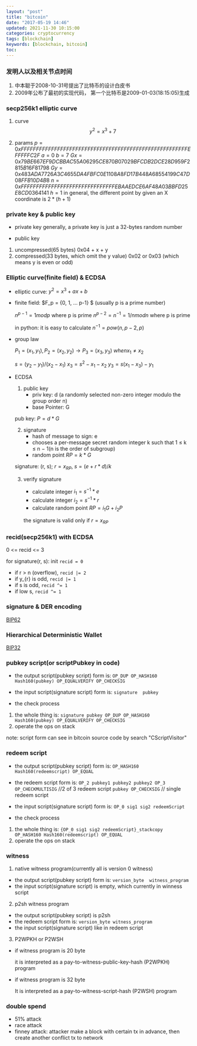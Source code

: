 ```yaml
---
layout: "post"
title: "bitcoin"
date: "2017-05-19 14:46"
updated: 2021-11-30 10:15:00
categories: cryptocurrency
tags: [blockchain]
keywords: [blockchain, bitcoin]
toc:
---
```


### 发明人以及相关节点时间
1. 中本聪于2008-10-31号提出了比特币的设计白皮书
2. 2009年公布了最初的实现代码， 第一个比特币是2009-01-03(18:15:05)生成

<!-- more -->

### secp256k1 elliptic curve

1. curve
$$y^2 = x^3 + 7$$

2. params
$p = 0xFFFFFFFF FFFFFFFF FFFFFFFF FFFFFFFF FFFFFFFF FFFFFFFF FFFFFFFE FFFFFC2F$
$a = 0$
$b = 7$
$Gx = 0x79BE667E F9DCBBAC 55A06295 CE870B07 029BFCDB 2DCE28D9 59F2815B 16F81798$
$Gy = 0x483ADA77 26A3C465 5DA4FBFC 0E1108A8 FD17B448 A6855419 9C47D08F FB10D4B8$
$n = 0xFFFFFFFF FFFFFFFF FFFFFFFF FFFFFFFE BAAEDCE6 AF48A03B BFD25E8C D0364141$
$h = 1$
in general, the different point by given an X coordinate is $2*(h + 1)$

### private key & public key

- private key
    generally, a private key is just a 32-bytes random number

- public key
1. uncompressed(65 bytes)
    0x04 + x + y
2. compressed(33 bytes, which omit the y value)
    0x02 or 0x03 (which means y is even or odd)


### Elliptic curve(finite field) & ECDSA

- elliptic curve: $y^2 = x^3 + ax + b$

- finite field: $F_p = {0, 1, ... p-1} $ (usually p is a prime number)

  $n^{p-1} = 1 mod p$ where p is prime
  $n^{p-2} = n^{-1} = 1/n mod n$ where p is prime

  in python: it is easy to calculate $n^{-1} = pow(n, p-2, p)$

- group law

  $P_1 = (x_1, y_1), P_2=(x_2, y_2) \to P_3 = (x_3, y_3)$
  $when x_1 \neq x_2$

  $s = (y_2-y_1)/(x_2-x_1)$
  $x_3 = s^2 - x_1 - x_2$
  $y_3 = s(x_1 - x_3) - y_1$



- ECDSA
    1. public key
        - priv key: d (a randomly selected non-zero integer modulo the group order n)
        - base Pointer: G

    pub key: $P = d * G$

    2. signature
        - hash of message to sign: e
        - chooses a per-message secret random integer k such that 1 ≤ k ≤ n − 1(n is the order of subgroup)
        - random point $RP = k * G$

    signature: (r, s); $r=x_{RP}$, $s=(e+r * d)/k$

    3. verify signature
        - calculate integer $i_1 = s^{-1}*e$
        - calculate integer $i_2 = s^{-1}*r$
        - calculate random point $RP = i_1G + i_2P$

        the signature is valid only if $r = x_{RP}$


### recid(secp256k1) with ECDSA
0 <= recid <= 3

for signature(r, s): init `recid = 0`
- if r > n (overflow),  `recid |= 2`
- if y_{r} is odd, `recid |= 1`
- if s is odd, `recid ^= 1`
- if low s, `recid ^= 1`


### signature & DER encoding

[BIP62](https://github.com/bitcoin/bips/blob/master/bip-0062.mediawiki)

### Hierarchical Deterministic Wallet

[BIP32](https://github.com/bitcoin/bips/blob/master/bip-0032.mediawiki)



### pubkey script(or scriptPubkey in code)

- the output script(pubkey script) form is: `OP_DUP OP_HASH160 Hash160(pubkey) OP_EQUALVERIFY OP_CHECKSIG`
- the input script(signature script) form is: `signature  pubkey`

- the check process
1. the whole thing is: `signature pubkey OP_DUP OP_HASH160 Hash160(pubkey) OP_EQUALVERIFY OP_CHECKSIG`
2. operate the ops on stack

note: script form can see in bitcoin source code by search "CScriptVisitor"


### redeem script

- the output script(pubkey script) form is: `OP_HASH160 Hash160(redeemscript) OP_EQUAL`
- the redeem script form is: `OP_2 pubkey1 pubkey2 pubkey2 OP_3 OP_CHECKMULTISIG`  //2 of 3 redeem script
                             `pubkey OP_CHECKSIG` // single redeem script
- the input script(signature script) form is: `OP_0 sig1 sig2 redeemScript`

- the check process
1. the whole thing is: `{OP_0 sig1 sig2 redeemScript}_stackcopy OP_HASH160 Hash160(redeemscript) OP_EQUAL`
2. operate the ops on stack


### witness

1. native witness program(currently all is  version 0 witness)

  - the output script(pubkey script) form is: `version_byte  witness_program`
  - the input script(signature script) is empty, which currently in winness script

2. p2sh witness program

  - the output script(pubkey script) is p2sh
  - the redeem script form is: `version_byte witness_program`
  - the input script(signature script) like in redeem script


3. P2WPKH or P2WSH

  - if witness program is 20 byte

      it is interpreted as a pay-to-witness-public-key-hash (P2WPKH) program

  - if witness program is 32 byte

      It is interpreted as a pay-to-witness-script-hash (P2WSH) program




### double spend
- 51% attack
- race attack
- finney attack: attacker make a block with certain tx in advance, then create another conflict tx to network









